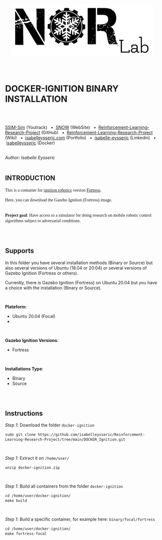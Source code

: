 <p align="center">
  <img src="https://github.com/isabelleysseric/Reinforcement-Learning-Research-Project/blob/master/norlab_logo_noir.PNG?raw=true" />
</p>

<br/>
<br/>

# DOCKER-IGNITION BINARY INSTALLATION
<br/>
<br/>

[SSIM-Sim](https://norlab.youtrack.cloud/issues?q=project:%20%7B%F0%9D%94%96%20SNOW-sim%7D) (Youtrack)
&nbsp; • &nbsp;[SNOW](https://norlab.ulaval.ca/research/snow/) (WebSite)
&nbsp; • &nbsp;[Reinforcement-Learning-Research-Project](https://github.com/isabelleysseric/Reinforcement-Learning-Research-Project) (GitHub)
&nbsp; • &nbsp;[Reinforcement-Learning-Research-Project](https://github.com/isabelleysseric/Reinforcement-Learning-Research-Project/wiki) (Wiki)
&nbsp; • &nbsp;[isabelleysseric.com](https://isabelleysseric.com) (Portfolio)
&nbsp; • &nbsp;[isabelle-eysseric](https://www.linkedin.com/in/isabelle-eysseric/) (Linkedin)
&nbsp; • &nbsp;[isabelleysseric](https://hub.docker.com/u/isabelleysseric) (Docker)
<br/>
<br/>


*Author: Isabelle Eysseric*
<br/>
<br/>


## INTRODUCTION


<span style="font-family:Verdana;">This is a container for </span> [<span style="font-family:Verdana;">ignition robotics</span>](https://ignitionrobotics.org/home)  <span style="font-family:Verdana;">version </span> [<span style="font-family:Verdana;">Fortress</span>](https://ignitionrobotics.org/docs/fortress).

<span style="font-family:Verdana;">
    Here, you can download the Gazebo Ignition (Fortress) image.  
    <br/> <br/>
</span>

<span style="font-family:Verdana; font-weight:bold;">Project goal</span><span style="font-family:Verdana;">: Have access to a simulator for doing research on mobile robotic control algorithms subject to adversarial conditions.
</span>

<br/>
<br/>

## Supports

In this folder you have several installation methods (Binary or Source) but also several versions of Ubuntu (18.04 or 20.04) or several versions of Gazebo Ignition (Fortress or others).  

Currently, there is Gazebo Ignition (Fortress) on Ubuntu 20.04 but you have a choice with the installation (Binary or Source).  

<br/>


**Plateform**:  
* Ubuntu 20.04 (Focal)
* 
<br/>

**Gazebo Ignition Versions**:  
* Fortress  

<br/>

**Installations Type**:  
* Binary  
* Source

<br/>
<br/>

## Instructions

*Step 1*: Download the folder `docker-ignition` 

```shell
sudo git clone https://github.com/isabelleysseric/Reinforcement-Learning-Research-Project/tree/main/DOCKER_Ignition.git
```

<br/>

*Step 1*: Extract it on `/home/user/` 

```shell
unzip docker-ignition.zip
```

<br/>

*Step 1*: Build all containers from the folder `docker-ignition`  

```shell
cd /home/user/docker-ignition/
make build
```

<br/>

*Step 1*: Build a specific container, for example here: `binary/focal/fortress`

```shell
cd /home/user/docker-ignition/
make fortress-focal
```
